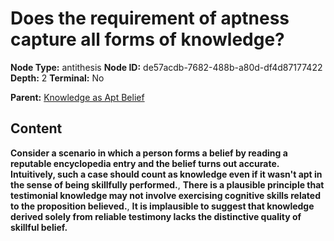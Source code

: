 # Does the requirement of aptness capture all forms of knowledge?

**Node Type:** antithesis
**Node ID:** de57acdb-7682-488b-a80d-df4d87177422
**Depth:** 2
**Terminal:** No

**Parent:** [Knowledge as Apt Belief](knowledge-as-apt-belief.md)

## Content

**Consider a scenario in which a person forms a belief by reading a reputable encyclopedia entry and the belief turns out accurate. Intuitively, such a case should count as knowledge even if it wasn't apt in the sense of being skillfully performed.**, **There is a plausible principle that testimonial knowledge may not involve exercising cognitive skills related to the proposition believed.**, **It is implausible to suggest that knowledge derived solely from reliable testimony lacks the distinctive quality of skillful belief.**
